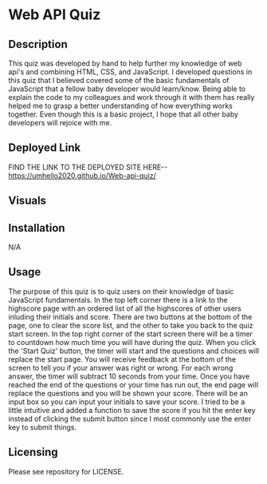# Web API Quiz

## Description
This quiz was developed by hand to help further my knowledge of web api's and combining HTML, CSS, and JavaScript. 
I developed questions in this quiz that I believed covered some of the basic fundamentals of JavaScript that a fellow baby developer would learn/know. 
Being able to explain the code to my colleagues and work through it with them has really helped me to grasp a better understanding of how everything works together.
Even though this is a basic project, I hope that all other baby developers will rejoice with me.

## Deployed Link
FIND THE LINK TO THE DEPLOYED SITE HERE-- https://umhello2020.github.io/Web-api-quiz/

## Visuals



## Installation
N/A

## Usage
The purpose of this quiz is to quiz users on their knowledge of basic JavaScript fundamentals. 
In the top left corner there is a link to the highscore page with an ordered list of all the highscores of other users inluding their initials and score.
There are two buttons at the bottom of the page, one to clear the score list, and the other to take you back to the quiz start screen.
In the top right corner of the start screen there will be a timer to countdown how much time you will have during the quiz. 
When you click the 'Start Quiz' button, the timer will start and the questions and choices will replace the start page.
You will receive feedback at the bottom of the screen to tell you if your answer was right or wrong.
For each wrong answer, the timer will subtract 10 seconds from your time. 
Once you have reached the end of the questions or your time has run out, the end page will replace the questions and you will be shown your score.
There will be an input box so you can input your initials to save your score.
I tried to be a little intuitive and added a function to save the score if you hit the enter key instead of clicking the submit button since I most commonly use the enter key to submit things. 

## Licensing
Please see repository for LICENSE.
